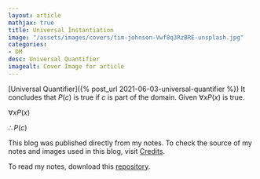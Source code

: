 ```yaml
---
layout: article
mathjax: true
title: Universal Instantiation
image: "/assets/images/covers/tim-johnson-Vwf8q3RzBRE-unsplash.jpg"
categories:
- DM
desc: Universal Quantifier 
imagealt: Cover Image for article
---
```


[Universal Quantifier]({% post_url 2021-06-03-universal-quantifier %})
It concludes that $P(c)$ is true if $c$ is part of the domain. Given $\forall xP(x)$ is true.





















































































































































































































































































































































































































$\forall xP(x)$




















































































































































































































































































































































































































$\therefore P(c)$





















































































































































































































































































































































































































This blog was published directly from my notes.
To check the source of my notes and images used in this blog, visit <a href="/credits.html" target="_blank">Credits</a>.

To read my notes, download this <a href="https://github.com/bovem/CS" target="blank">repository</a>.